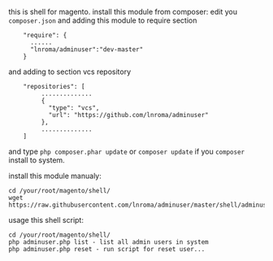 this is shell for magento. 
install this module from composer:
edit you `composer.json` and adding this module to require section 
```
    "require": {
      ......
      "lnroma/adminuser":"dev-master"
    }
```
and adding to section vcs repository
```
    "repositories": [
         ..............
         {
           "type": "vcs", 
           "url": "https://github.com/lnroma/adminuser"
         },  
         ..............
    ]
```

and type `php composer.phar update` or `composer update` if you `composer` install to system.

install this module manualy:

```
cd /your/root/magento/shell/
wget https://raw.githubusercontent.com/lnroma/adminuser/master/shell/adminuser.php
```
usage this shell script:

```
cd /your/root/magento/shell/
php adminuser.php list - list all admin users in system
php adminuser.php reset - run script for reset user...
```
